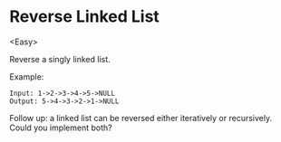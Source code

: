 # Reverse Linked List

\<Easy>

Reverse a singly linked list.

Example:

```
Input: 1->2->3->4->5->NULL
Output: 5->4->3->2->1->NULL
```

Follow up: a linked list can be reversed either iteratively or recursively.
Could you implement both?
